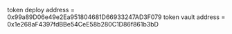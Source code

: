 token deploy address = 0x99a89D06e49e2Ea951804681D66933247AD3F079
token vault address = 0x1e268aF4397fdBBe54CeE58b280C1D86f861b3bD